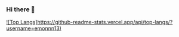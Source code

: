### Hi there 👋

<!--
**emonnn13/emonnn13** is a ✨ _special_ ✨ repository because its `README.md` (this file) appears on your GitHub profile.

Here are some ideas to get you started:

- 🔭 I’m currently working on ...
- 🌱 I’m currently learning ...
- 👯 I’m looking to collaborate on ...
- 🤔 I’m looking for help with ...
- 💬 Ask me about ...
- 📫 How to reach me: ...
- 😄 Pronouns: ...
- ⚡ Fun fact: ...
-->
<!-- Top Language -->
[![Top Langs]https://github-readme-stats.vercel.app/api/top-langs/?username=emonnn13)](https://github.com/emonnn13/github-readme-stats)
